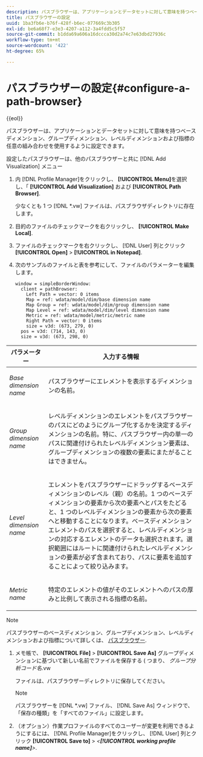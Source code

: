 ```yaml
---
description: パスブラウザーは、アプリケーションとデータセットに対して意味を持つベースディメンション、グループディメンション、レベルディメンションおよび指標の任意の組み合わせを使用するように設定できます。
title: パスブラウザーの設定
uuid: 1ba3fb6e-b76f-428f-b6ec-077669c3b305
exl-id: be6a68f7-e3e3-4207-a112-3a4fdd5c5f57
source-git-commit: b1dda69a606a16dccca30d2a74c7e63dbd27936c
workflow-type: tm+mt
source-wordcount: '422'
ht-degree: 65%

---
```


# パスブラウザーの設定{#configure-a-path-browser}

{{eol}}

パスブラウザーは、アプリケーションとデータセットに対して意味を持つベースディメンション、グループディメンション、レベルディメンションおよび指標の任意の組み合わせを使用するように設定できます。

設定したパスブラウザーは、他のパスブラウザーと共に [!DNL Add Visualization] メニュー

1. 内 [!DNL Profile Manager]をクリックし、 **[!UICONTROL Menu]**&#x200B;を選択し、「 **[!UICONTROL Add Visualization]** および **[!UICONTROL Path Browser]**.

   少なくとも 1 つ [!DNL *.vw] ファイルは、パスブラウザディレクトリに存在します。

1. 目的のファイルのチェックマークを右クリックし、 **[!UICONTROL Make Local]**.
1. ファイルのチェックマークを右クリックし、 [!DNL User] 列とクリック **[!UICONTROL Open]** > **[!UICONTROL in Notepad]**.
1. 次のサンプルのファイルと表を参考にして、ファイルのパラメーターを編集します。

   ```
   window = simpleBorderWindow: 
     client = pathBrowser: 
       Left Path = vector: 0 items
       Map = ref: wdata/model/dim/base dimension name
       Map Group = ref: wdata/model/dim/group dimension name
       Map Level = ref: wdata/model/dim/level dimension name
       Metric = ref: wdata/model/metric/metric name
       Right Path = vector: 0 items
       size = v3d: (673, 279, 0)
     pos = v3d: (714, 143, 0)
     size = v3d: (673, 298, 0)
   ```

<table id="table_1DCCB4B24B554B72A781B304B5EB155E"> 
 <thead> 
  <tr> 
   <th colname="col1" class="entry"> パラメーター </th> 
   <th colname="col2" class="entry"> 入力する情報 </th> 
  </tr> 
 </thead>
 <tbody> 
  <tr> 
   <td colname="col1"> <p><i>Base dimension name</i> </p> </td> 
   <td colname="col2"> <p>パスブラウザーにエレメントを表示するディメンションの名前。 </p> </td> 
  </tr> 
  <tr> 
   <td colname="col1"> <p><i>Group dimension name</i> </p> </td> 
   <td colname="col2"> <p>レベルディメンションのエレメントをパスブラウザーのパスにどのようにグループ化するかを決定するディメンションの名前。特に、パスブラウザー内の単一のパスに関連付けられたレベルディメンション要素は、グループディメンションの複数の要素にまたがることはできません。 </p> </td> 
  </tr> 
  <tr> 
   <td colname="col1"> <p><i>Level dimension name</i> </p> </td> 
   <td colname="col2"> <p>エレメントをパスブラウザーにドラッグするベースディメンションのレベル（親）の名前。1 つのベースディメンションの要素から次の要素へとパスをたどると、1 つのレベルディメンションの要素から次の要素へと移動することになります。ベースディメンションエレメントのパスを選択すると、レベルディメンションの対応するエレメントのデータも選択されます。選択範囲にはルートに関連付けられたレベルディメンションの要素が必ず含まれており、パスに要素を追加することによって絞り込みます。 </p> </td> 
  </tr> 
  <tr> 
   <td colname="col1"> <p><i>Metric name</i> </p> </td> 
   <td colname="col2"> <p>特定のエレメントの値がそのエレメントへのパスの厚みと比例して表示される指標の名前。 </p> </td> 
  </tr> 
 </tbody> 
</table>

>[!NOTE]
>
>パスブラウザーのベースディメンション、グループディメンション、レベルディメンションおよび指標について詳しくは、 [パスブラウザー](../../../home/c-get-started/c-analysis-vis/c-path-browsers/c-path-browsers.md#concept-f2e9fdafed6e49c2bd111ab425cd6e2b).

1. メモ帳で、 **[!UICONTROL File]** > **[!UICONTROL Save As]** グループディメンションに基づいて新しい名前でファイルを保存する ( つまり、 *グループ分析コード名*.vw

   ファイルは、パスブラウザーディレクトリに保存してください。

   >[!NOTE]
   >
   >パスブラウザーを [!DNL *.vw] ファイル、 [!DNL Save As] ウィンドウで、「保存の種類」を「すべてのファイル」に設定します。

1. （オプション）作業プロファイルのすべてのユーザーが変更を利用できるようにするには、 [!DNL Profile Manager]をクリックし、 [!DNL User] 列とクリック **[!UICONTROL Save to]** > *&lt;**[!UICONTROL working profile name]**>*.
